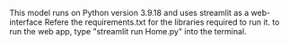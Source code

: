 This model runs on Python version 3.9.18 and uses streamlit as a web-interface
Refere the requirements.txt for the libraries required to run it.
to run the web app, type "streamlit run Home.py" into the terminal.
